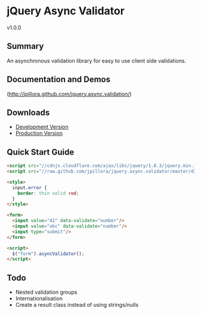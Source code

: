jQuery Async Validator
=====
v1.0.0

Summary
---
An asynchronous validation library for easy to use client side validations.

Documentation and Demos
---
(http://jpillora.github.com/jquery.async.validation/)

Downloads
---
* [Development Version](http:raw.github.com/jpillora/jquery.async.validator/master/dist/jquery.async.validator.js)
* [Production Version](http:raw.github.com/jpillora/jquery.async.validator/master/dist/jquery.async.validator.min.js)

Quick Start Guide
---

``` html
<script src="//cdnjs.cloudflare.com/ajax/libs/jquery/1.8.3/jquery.min.js"></script>
<script src="//raw.github.com/jpillora/jquery.async.validator/master/dist/jquery.async.validator.min.js"></script>

<style>
  input.error {
    border: thin solid red;
  }
</style>

<form>
  <input value="42" data-validate="number"/>
  <input value="abc" data-validate="number"/>
  <input type="submit"/>
</form>

<script>
  $("form").asyncValidator();
</script>
```

Todo
---
* Nested validation groups
* Internationalisation
* Create a result class instead of using strings/nulls 